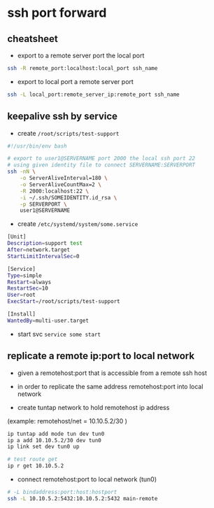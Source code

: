 # ssh port forward

## cheatsheet

- export to a remote server port the local port

```sh
ssh -R remote_port:localhost:local_port ssh_name
```

- export to local port a remote server port

```sh
ssh -L local_port:remote_server_ip:remote_port ssh_name
```

## keepalive ssh by service

- create `/root/scripts/test-support`

```sh
#!/usr/bin/env bash

# export to user1@SERVERNAME port 2000 the local ssh port 22
# using given identity file to connect SERVERNAME:SERVERPORT
ssh -nN \
    -o ServerAliveInterval=180 \
    -o ServerAliveCountMax=2 \
    -R 2000:localhost:22 \
    -i ~/.ssh/SOMEIDENTITY.id_rsa \
    -p SERVERPORT \
    user1@SERVERNAME
```

- create `/etc/systemd/system/some.service`

```sh
[Unit]
Description=support test
After=network.target
StartLimitIntervalSec=0

[Service]
Type=simple
Restart=always
RestartSec=10
User=root
ExecStart=/root/scripts/test-support

[Install]
WantedBy=multi-user.target
```

- start svc `service some start`

## replicate a remote ip:port to local network

- given a remotehost:port that is accessible from a remote ssh host
- in order to replicate the same address remotehost:port into local network

- create tuntap network to hold remotehost ip address

(example: remotehost/net = 10.10.5.2/30 )

```sh
ip tuntap add mode tun dev tun0
ip a add 10.10.5.2/30 dev tun0
ip link set dev tun0 up

# test route get
ip r get 10.10.5.2
```

- connect remotehost:port to local network (tun0)

```sh
# -L bindaddress:port:host:hostport
ssh -L 10.10.5.2:5432:10.10.5.2:5432 main-remote
```
